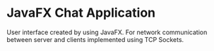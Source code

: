 # JavaFX Chat Application

User interface created by using JavaFX. For network communication between server and clients implemented using TCP Sockets.
